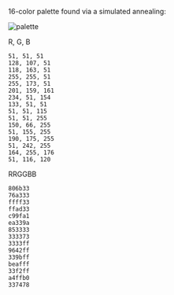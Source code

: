 16-color palette found via a simulated annealing:

![palette](https://raw.githubusercontent.com/snsinfu/bit4/master/test176-colorblind/04-out-palette2-sorted.png)

R, G, B

    51, 51, 51
    128, 107, 51
    118, 163, 51
    255, 255, 51
    255, 173, 51
    201, 159, 161
    234, 51, 154
    133, 51, 51
    51, 51, 115
    51, 51, 255
    150, 66, 255
    51, 155, 255
    190, 175, 255
    51, 242, 255
    164, 255, 176
    51, 116, 120

RRGGBB

    806b33
    76a333
    ffff33
    ffad33
    c99fa1
    ea339a
    853333
    333373
    3333ff
    9642ff
    339bff
    beafff
    33f2ff
    a4ffb0
    337478

[1]: http://mkweb.bcgsc.ca/biovis2012/color-blindness-palette.png

